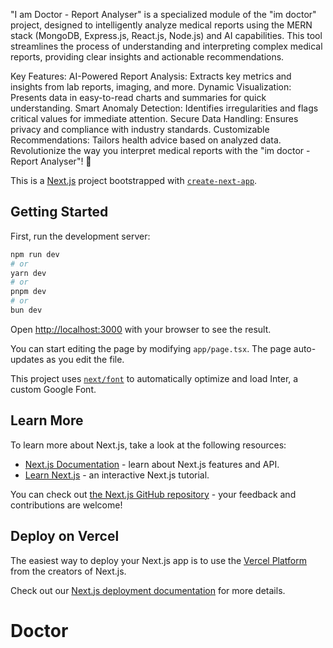 "I am Doctor - Report Analyser" is a specialized module of the "im doctor" project, designed to intelligently analyze medical reports using the MERN stack (MongoDB, Express.js, React.js, Node.js) and AI capabilities. This tool streamlines the process of understanding and interpreting complex medical reports, providing clear insights and actionable recommendations.


Key Features:
AI-Powered Report Analysis: Extracts key metrics and insights from lab reports, imaging, and more.
Dynamic Visualization: Presents data in easy-to-read charts and summaries for quick understanding.
Smart Anomaly Detection: Identifies irregularities and flags critical values for immediate attention.
Secure Data Handling: Ensures privacy and compliance with industry standards.
Customizable Recommendations: Tailors health advice based on analyzed data.
Revolutionize the way you interpret medical reports with the "im doctor - Report Analyser"! 🚀


This is a [Next.js](https://nextjs.org/) project bootstrapped with [`create-next-app`](https://github.com/vercel/next.js/tree/canary/packages/create-next-app).

## Getting Started

First, run the development server:

```bash
npm run dev
# or
yarn dev
# or
pnpm dev
# or
bun dev
```

Open [http://localhost:3000](http://localhost:3000) with your browser to see the result.

You can start editing the page by modifying `app/page.tsx`. The page auto-updates as you edit the file.

This project uses [`next/font`](https://nextjs.org/docs/basic-features/font-optimization) to automatically optimize and load Inter, a custom Google Font.

## Learn More

To learn more about Next.js, take a look at the following resources:

- [Next.js Documentation](https://nextjs.org/docs) - learn about Next.js features and API.
- [Learn Next.js](https://nextjs.org/learn) - an interactive Next.js tutorial.

You can check out [the Next.js GitHub repository](https://github.com/vercel/next.js/) - your feedback and contributions are welcome!

## Deploy on Vercel

The easiest way to deploy your Next.js app is to use the [Vercel Platform](https://vercel.com/new?utm_medium=default-template&filter=next.js&utm_source=create-next-app&utm_campaign=create-next-app-readme) from the creators of Next.js.

Check out our [Next.js deployment documentation](https://nextjs.org/docs/deployment) for more details.
# Doctor
